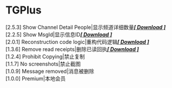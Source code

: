 # TGPlus   
[2.5.3] Show Channel Detail People|显示频道详细数量[***[ Download ]***](https://github.com/Eoyz369/APK_HOOK/releases/tag/TGPlus_2.5.3)   
[2.2.5] Show MsgId|显示信息ID[***[ Download ]***](https://github.com/Eoyz369/APK_HOOK/releases/tag/TGPlus_2.2.5)   
[2.0.1] Reconstruction code logic|重构代码逻辑[***[ Download ]***](https://github.com/Eoyz369/APK_HOOK/releases/tag/TGPlus_2.0.1)   
[1.3.6] Remove read receipts|删除已读回执[***[ Download ]***](https://github.com/Eoyz369/APK_HOOK/releases/tag/TGPlus_1.3.6)   
[1.2.4] Prohibit Copying|禁止复制   
[1.1.7] No screenshots|禁止截图  
[1.0.9] Message removed|消息被删除   
[1.0.0] Premium|本地会员   
